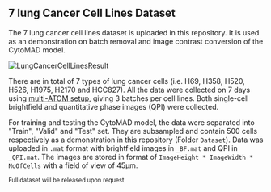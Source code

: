## 7 lung Cancer Cell Lines Dataset
The 7 lung cancer cell lines dataset is uploaded in this repository. It is used as an demonstration on batch removal and image contrast conversion of the CytoMAD model. 

![LungCancerCellLinesResult](https://github.com/MichelleLCK/CytoMAD/assets/120153122/cfcd0932-c53e-4fa5-abce-a58a1da78cb0)

There are in total of 7 types of lung cancer cells (i.e. H69, H358, H520, H526, H1975, H2170 and HCC827). All the data were collected on 7 days using [multi-ATOM setup](https://doi.org/10.1002/jbio.201800479), giving 3 batches per cell lines. Both single-cell brightfield and quantitative phase images (QPI) were collected.

For training and testing the CytoMAD model, the data were separated into "Train", "Valid" and "Test" set. They are subsampled and contain 500 cells respectively as a demonstration in this repository (Folder `Dataset`). Data was uploaded in `.mat` format with brightfield images in `_BF.mat` and QPI in `_QPI.mat`. The images are stored in format of `ImageHeight * ImageWidth * NoOfCells` with a field of view of 45μm. 

<sub>Full dataset will be released upon request.</sub>

